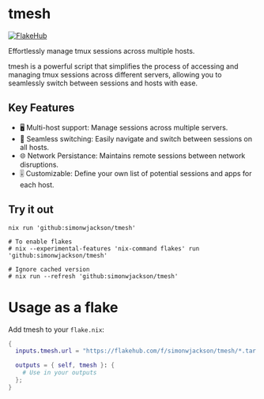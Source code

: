 # tmesh

[![FlakeHub](https://img.shields.io/endpoint?url=https://flakehub.com/f/simonwjackson/tmesh/badge)](https://flakehub.com/flake/simonwjackson/tmesh)

Effortlessly manage tmux sessions across multiple hosts.

tmesh is a powerful script that simplifies the process of accessing and managing tmux sessions across different servers, allowing you to seamlessly switch between sessions and hosts with ease.

## Key Features

* 🖥️ Multi-host support: Manage sessions across multiple servers.
* 🔀 Seamless switching: Easily navigate and switch between sessions on all hosts.
* 🌐 Network Persistance: Maintains remote sessions between network disruptions.
* 🎚️ Customizable: Define your own list of potential sessions and apps for each host.

## Try it out

```
nix run 'github:simonwjackson/tmesh'

# To enable flakes
# nix --experimental-features 'nix-command flakes' run 'github:simonwjackson/tmesh'

# Ignore cached version
# nix run --refresh 'github:simonwjackson/tmesh'

```

# Usage as a flake


Add tmesh to your `flake.nix`:

```nix
{
  inputs.tmesh.url = "https://flakehub.com/f/simonwjackson/tmesh/*.tar.gz";

  outputs = { self, tmesh }: {
    # Use in your outputs
  };
}
```
